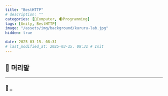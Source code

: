 ```yaml
---
title: "BestHTTP"
# description: ""
categories: [💫Computer, 🌒Programming]
tags: [Unity, BestHTTP]
image: "/assets/img/background/kururu-lab.jpg"
hidden: true

date: 2025-03-15. 08:31
# last_modified_at: 2025-03-15. 08:31 # Init
---
```


## 💫 머리말

---

### 🫧 _
